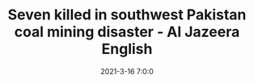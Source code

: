 ---
"title": "Seven killed in southwest Pakistan coal mining disaster - Al Jazeera English"
"date": "2021-3-16 7:0:0"
"feed_name": "GOOGLENEWSMINING"
"feed_website": "https://news.google.com/search?q=mining%2Bincident&hl=en-US&gl=US&ceid=US:en"
"feed_rss": "https://news.google.com/rss/search?q=mining%2Bincident&hl=en-US&gl=US&ceid=US:en"
"link": "https://www.aljazeera.com/news/2021/3/16/seven-killed-in-southwest-pakistan-coal-mining-disaster"
"file": "_posts/2021-1-1-d0da5ee77b20638c17bdc7af9c3d2406c3d2119a.md"
"accident": "1"
"drilling": "1"
"dead": "7"
"injured": "0"
---